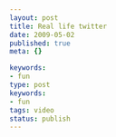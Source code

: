 ```yaml
---
layout: post
title: Real life twitter
date: 2009-05-02
published: true
meta: {}

keywords:
- fun
type: post
keywords:
- fun
tags: video
status: publish
---
```


